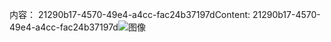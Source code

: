 <span data-ttu-id="a15b0-101">内容： 21290b17-4570-49e4-a4cc-fac24b37197d</span><span class="sxs-lookup"><span data-stu-id="a15b0-101">Content: 21290b17-4570-49e4-a4cc-fac24b37197d</span></span>![图像](99c82c50-555a-407b-a043-01ec63cea79e.png)
